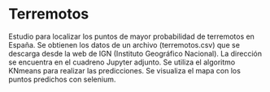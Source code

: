 # Terremotos
Estudio para localizar los puntos de mayor probabilidad de terremotos en España.
Se obtienen los datos de un archivo (terremotos.csv) que se descarga desde la web de IGN (Instituto Geográfico Nacional).
La dirección se encuentra en el cuadreno Jupyter adjunto.
Se utiliza el algoritmo KNmeans para realizar las predicciones.
Se visualiza el mapa con los puntos predichos con selenium.
